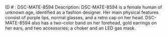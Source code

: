 ID # : DSC-MATE-8594
Description: DSC-MATE-8594 is a female human of unknown age, identified as a fashion designer. Her main physical features consist of purple lips, normal glasses, and a retro cap on her head. DSC-MATE-8594 also has a two-color band on her forehead, gold earrings on her ears, and two accessories; a choker and an LED gas mask.